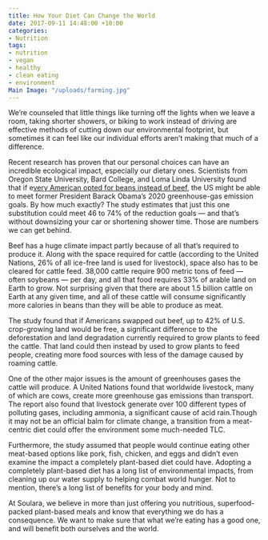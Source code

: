 ```yaml
---
title: How Your Diet Can Change the World
date: 2017-09-11 14:48:00 +10:00
categories:
- Nutrition
tags:
- nutrition
- vegan
- healthy
- clean eating
- environment
Main Image: "/uploads/farming.jpg"
---
```


We’re counseled that little things like turning off the lights when we leave a room, taking shorter showers, or biking to work instead of driving are effective methods of cutting down our environmental footprint, but sometimes it can feel like our individual efforts aren’t making that much of a difference. 

Recent research has proven that our personal choices can have an incredible ecological impact, especially our dietary ones. Scientists from Oregon State University, Bard College, and Loma Linda University found that if e[very American opted for beans instead of beef](https://www.theatlantic.com/health/archive/2017/08/if-everyone-ate-beans-instead-of-beef/535536/), the US might be able to meet former President Barack Obama’s 2020 greenhouse-gas emission goals. By how much exactly? The study estimates that just this one substitution could meet 46 to 74% of the reduction goals — and that’s without downsizing your car or shortening shower time. Those are numbers we can get behind. 

Beef has a huge climate impact partly because of all that’s required to produce it. Along with the space required for cattle (according to the United Nations, 26% of all ice-free land is used for livestock), space also has to be cleared for cattle feed. 38,000 cattle require 900 metric tons of feed — often soybeans — per day, and all that food requires 33% of arable land on Earth to grow. Not surprising given that there are about 1.5 billion cattle on Earth at any given time, and all of these cattle will consume significantly more calories in beans than they will be able to produce as meat. 

The study found that if Americans swapped out beef, up to 42% of U.S. crop-growing land would be free, a significant difference to the deforestation and land degradation currently required to grow plants to feed the cattle. That land could then instead by used to grow plants to feed people, creating more food sources with less of the damage caused by roaming cattle. 

One of the other major issues is the amount of greenhouses gases the cattle will produce. A United Nations found that worldwide livestock, many of which are cows, create more greenhouse gas emissions than transport. The report also found that livestock generate over 100 different types of polluting gases, including ammonia, a significant cause of acid rain.Though it may not be an official balm for climate change, a transition from a meat-centric diet could offer the environment some much-needed TLC. 

Furthermore, the study assumed that people would continue eating other meat-based options like pork, fish, chicken, and eggs and didn’t even examine the impact a completely plant-based diet could have. Adopting a completely plant-based diet has a long list of environmental impacts, from cleaning up our water supply to helping combat world hunger. Not to mention, there’s a long list of benefits for your body and mind.

At Soulara, we believe in more than just offering you nutritious, superfood-packed plant-based meals and know that everything we do has a consequence. We want to make sure that what we’re eating has a good one, and will benefit both ourselves and the world. 
